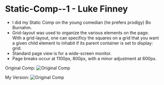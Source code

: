 # Static-Comp--1 - Luke Finney
* I did my Static Comp on the young comedian (he prefers prodigy) Bo Burnahm.
* Grid-layout was used to organize the various elements on the page. With a grid-layout, one can specificy the squares on a grid that you want a given child element to inhabit if its parent container is set to display: grid.
* Standard page view is for a wide-screen monitor.
* Page breaks occur at 1100px, 800px, with a minor adjustment at 600px.


Original Comp:
![Original Comp](/Users/Luke/Coding/lf-comp-challenge-1/images/static-comp-comp.png)

My Version:
![Original Comp](/Users/Luke/Coding/lf-comp-challenge-1/images/bo-burnham-static.png)
